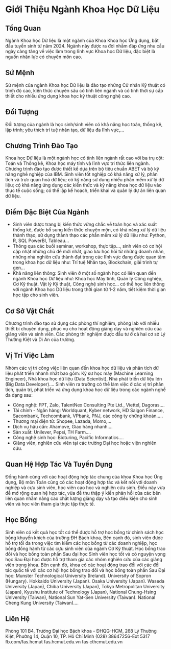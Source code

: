 # Giới Thiệu Ngành Khoa Học Dữ Liệu

## Tổng Quan
Ngành Khoa học Dữ liệu là một ngành của Khoa Khoa học Ứng dụng, bắt đầu tuyển sinh từ năm 2024. Ngành này được ra đời nhằm đáp ứng nhu cầu ngày càng tăng về việc làm trong lĩnh vực Khoa học Dữ liệu, đặc biệt là nguồn nhân lực có chuyên môn cao.

## Sứ Mệnh
Sứ mệnh của ngành Khoa học Dữ liệu là đào tạo những Cử nhân Kỹ thuật có trình độ cao, kiến thức chuyên sâu có tính liên ngành và có tính thời sự cấp thiết cho nhiều ứng dụng khoa học kỹ thuật công nghệ cao.

## Đối Tượng
Đối tượng của ngành là học sinh/sinh viên có khả năng học toán, thống kê, lập trình; yêu thích trí tuệ nhân tạo, dữ liệu đa lĩnh vực,...

## Chương Trình Đào Tạo
Khoa học Dữ liệu là một ngành học có tính liên ngành rất cao với ba trụ cột: Toán và Thống kê, Khoa học máy tính và lĩnh vực tri thức liên ngành. Chương trình đào tạo được thiết kế dựa trên bộ tiêu chuẩn ABET và bộ kỹ năng nghề nghiệp của IBM. Sinh viên tốt nghiệp có khả năng xử lý, phân tích và trực quan hoá dữ liệu; có kỹ năng sử dụng nhiều phần mềm xử lý dữ liệu; có khả năng ứng dụng các kiến thức và kỹ năng khoa học dữ liệu vào thực tế cuộc sống; có thể lập kế hoạch, triển khai và quản lý dự án liên quan dữ liệu.

## Điểm Đặc Biệt Của Ngành
- Sinh viên được trang bị kiến thức vững chắc về toán học và xác suất thống kê, được bổ sung kiến thức chuyên môn, có khả năng xử lý dữ liệu thành thạo, sử dụng thành thạo các phần mềm xử lý dữ liệu như: Python, R, SQL PowerBI, Tableau...
- Thông qua các buổi seminar, workshop, thực tập..., sinh viên có cơ hội cập nhật những chủ đề mới nhất, giao lưu học hỏi từ những doanh nhân, những nhà nghiên cứu thành đạt trong các lĩnh vực đang được quan tâm trong khoa học dữ liệu như: Trí tuệ Nhân tạo, Blockchain, giải trình tự gen...
- Khả năng liên thông: Sinh viên ở một số ngành học có liên quan đến ngành Khoa học Dữ liệu như: Khoa học Máy tính, Quản lý Công nghiệp, Cơ Kỹ thuật. Vật lý Kỹ thuật, Công nghệ sinh học... có thể học liên thông với ngành Khoa học Dữ liệu trong thời gian từ 1-2 năm, tiết kiệm thời gian học tập cho sinh viên.

## Cơ Sở Vật Chất
Chương trình đào tạo sử dụng các phòng thí nghiệm, phòng lab với nhiều thiết bị chuyên dụng, phục vụ cho hoạt động giảng dạy và nghiên cứu của giảng viên và sinh viên. Các phòng thí nghiệm được đầu tư ở cả hai cơ sở Lý Thường Kiệt và Dì An của trường.

## Vị Trí Việc Làm
Nhóm các vị trí công việc liên quan đến khoa học dữ liệu và phân tích dữ liệu phát triển nhanh nhất bao gồm: Kỹ sư học máy (Machine Learning Engineer), Nhà khoa học dữ liệu (Data Scientist), Nhà phát triển dữ liệu lớn (Big Data Developer)....
Sinh viên ra trường có thể làm việc ở các vị trí phân tích, quản trị, phát triển và ứng dụng khoa học dữ liệu trong các ngành nghề đa dạng sau:
- Công nghệ: FPT, Zalo, TalentNex Consulting Pte Ltd., Viettel, Dagoras....
- Tài chính - Ngân hàng: Worldquant, Kyber network, HD Saigon Finance, Sacombank, Techcombank, VPbank, PNJ, các công ty chứng khoán.....
- Thương mại điện tử: Shopee, Lazada, Momo,...
- Dịch vụ hậu cần: Ahamove, Giao hàng nhanh....
- Sản xuất: Unilever, Pepsi, TH Farm....
- Công nghệ sinh học: Bioturing, Pacific Informatics....
- Giảng viên, nghiên cứu viên tại các trường Đại học hoặc viện nghiên cứu.

## Quan Hệ Hợp Tác Và Tuyển Dụng
Đồng hành cùng với các hoạt động hợp tác chung của khoa Khoa học Ứng dụng, Bộ môn Toán cũng có các hoạt động hợp tác và kết nối với doanh nghiệp và cựu sinh viên, học viên cao học và nghiên cứu sinh. Điều này vừa để mở rộng quan hệ hợp tác, vừa để thu thập ý kiến phản hồi của các bên liên quan nhằm nâng cao chất lượng giảng dạy và tạo điều kiện cho sinh viên và học viên tham gia thực tập thực tế.

## Học Bổng
Sinh viên có kết quả học tốt có thể được hỗ trợ học bổng từ chính sách học bổng khuyến khích của trường ĐH Bách khoa, Bên cạnh đó, sinh viên được hỗ trợ tối đa trong việc tìm kiếm các học bổng từ các doanh nghiệp, học bổng đồng hành từ các cựu sinh viên của ngành Cơ Kỹ thuật.
Học bổng trao đổi và học bổng toàn phần Sau đại học
Sinh viên học tốt và có nguyện vọng học Sau Đại học được hỗ trợ tham gia các nhóm nghiên cứu của các giảng viên trong khoa.
Bên cạnh đó, khoa có các hoạt động trao đổi với các đối tác quốc tế với các cơ hội học bổng trao đổi và học bổng toàn phần Sau Đại học: Munster Technological University (Ireland). University of Sopron (Hungary). Hokkaido University (Japan). Osaka University (Japan). Waseda University (Japan), Chiba University (Japan), Tokyo Metropolitan University (Japan), Kyushu Institute of Technology (Japan), National Chung-Hsing University (Taiwan), National Sun Yat-Sen University (Taiwan). National Cheng Kung University (Taiwan)....

## Liên Hệ
Phòng 101 B4, Trường Đại học Bách khoa - ĐHQG-HCM, 268 Lý Thường Kiệt, Phường 14, Quận 10, TP. Hồ Chí Minh
(028) 38647256-Ext 5317
fb.com/fas.hcmut
fas.hcmut.edu.vn
fas cthcmut.edu.vn